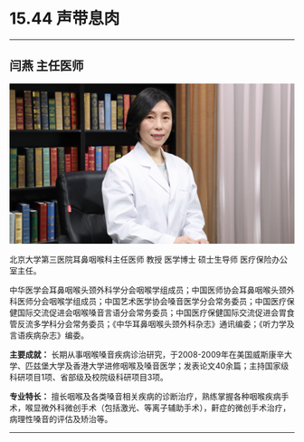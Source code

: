 # 15.44 声带息肉

---

## 闫燕 主任医师

![1683939225359](image/c15_044/1683939225359.png)

北京大学第三医院耳鼻咽喉科主任医师 教授 医学博士 硕士生导师 医疗保险办公室主任。

中华医学会耳鼻咽喉头颈外科学分会咽喉学组成员；中国医师协会耳鼻咽喉头颈外科医师分会咽喉学组成员；中国艺术医学协会嗓音医学分会常务委员；中国医疗保健国际交流促进会咽喉嗓音言语分会常务委员；中国医疗保健国际交流促进会胃食管反流多学科分会常务委员；《中华耳鼻咽喉头颈外科杂志》通讯编委；《听力学及言语疾病杂志》编委。


**主要成就：** 长期从事咽喉嗓音疾病诊治研究，于2008-2009年在美国威斯康辛大学、匹兹堡大学及香港大学进修咽喉及嗓音医学；发表论文40余篇；主持国家级科研项目1项、省部级及校院级科研项目3项。


**专业特长：** 擅长咽喉及各类嗓音相关疾病的诊断治疗，熟练掌握各种咽喉疾病手术，喉显微外科微创手术（包括激光、等离子辅助手术），鼾症的微创手术治疗，病理性嗓音的评估及矫治等。

---
